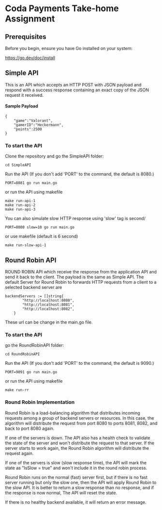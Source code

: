 # Coda Payments Take-home Assignment

## Prerequisites

Before you begin, ensure you have Go installed on your system:

https://go.dev/doc/install

## Simple API

This is an API which accepts an HTTP POST with JSON payload and respond with a success response containing an exact copy of the JSON request it received.

#### Sample Payload

```
{
    "game":"Valorant",
    "gamerID":"Heckermann",
    "points":2500
}
```

### To start the API

Clone the repository and go the SimpleAPI folder:

```
cd SimpleAPI
```

Run the API (If you don't add 'PORT' to the command, the default is 8080.)

```
PORT=8081 go run main.go
```

or run the API using makefile

```
make run-api-1
make run-api-2
make run-api-3
```

You can also simulate slow HTTP response using 'slow' tag is second/

```
PORT=8080 slow=10 go run main.go
```

or use makefile (default is 6 second)

```
make run-slow-api-1
```

## Round Robin API

ROUND ROBIN API which receive the response from the application API and send it back to the client. The payload is the same as Simple API. The default Server for Round Robin to forwards HTTP requests from a client to a selected backend server are

```
backendServers := []string{
		"http://localhost:8080",
		"http://localhost:8081",
		"http://localhost:8082",
    }
```

These url can be change in the main.go file.

### To start the API

go the RoundRobinAPI folder:

```
cd RoundRobinAPI
```

Run the API (If you don't add 'PORT' to the command, the default is 9090.)

```
PORT=9091 go run main.go
```

or run the API using makefile

```
make run-rr
```

### Round Robin Implementation

Round Robin is a load-balancing algorithm that distributes incoming requests among a group of backend servers or resources. In this case, the algorithm will distribute the request from port 8080 to ports 8081, 8082, and back to port 8080 again.

If one of the servers is down. The API also has a health check to validate the state of the server and won't distribute the request to that server. If the server starts to work again, the Round Robin algorithm will distribute the request again.

If one of the servers is slow (slow response time), the API will mark the state as "IsSlow = true" and won't include it in the round robin process.

Round Robin runs on the normal (fast) server first, but if there is no fast server running but only the slow one, then the API will apply Round Robin to the slow API. It is better to return a slow response than no response, and if the response is now normal, The API will reset the state.

If there is no healthy backend available, it will return an error message.
